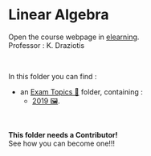 # Linear Algebra

Οpen the course webpage in [elearning](https://elearning.auth.gr/course/view.php?id=6448).<br/>
Professor : Κ. Draziotis

<br/>

In this folder you can find :
- an [Exam Topics 📂](https://github.com/tsingi-chris/CSD-Auth/tree/main/1st%20Semester/Linear%20Algebra/%CE%98%CE%AD%CE%BC%CE%B1%CF%84%CE%B1) folder, containing :
    - [2019 🖼️](https://github.com/tsingi-chris/CSD-Auth/raw/main/1st%20Semester/Linear%20Algebra/%CE%98%CE%AD%CE%BC%CE%B1%CF%84%CE%B1/2019%20%CE%98%CE%AD%CE%BC%CE%B1%CF%84%CE%B1.jpg).

<br/>

**This folder needs a Contributor!**<br/> See how you can become one!!!